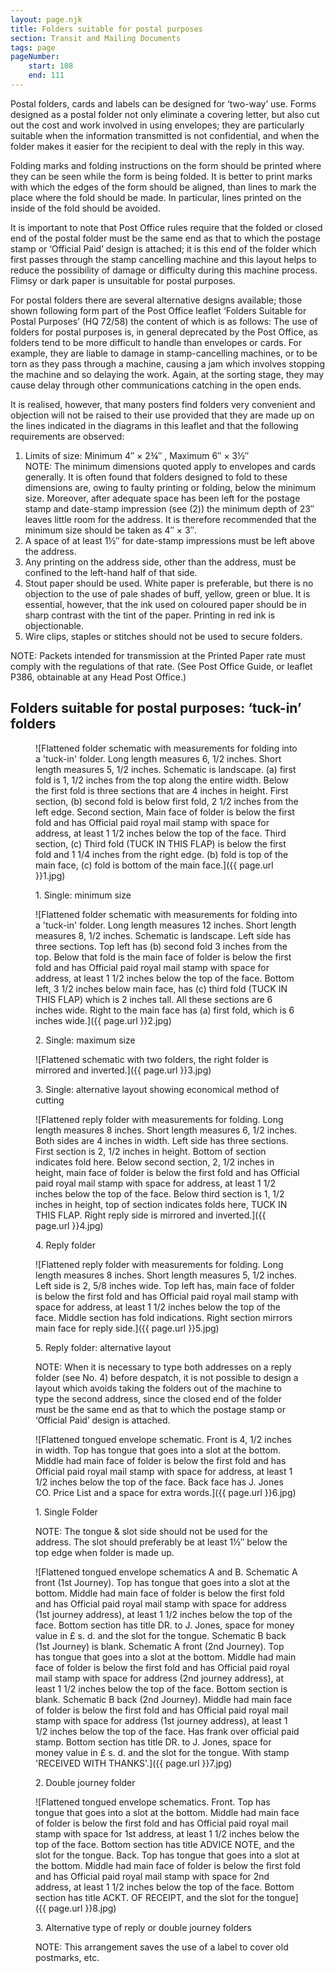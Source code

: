 ```yaml
---
layout: page.njk
title: Folders suitable for postal purposes
section: Transit and Mailing Documents
tags: page
pageNumber:
    start: 108
    end: 111
---
```


Postal folders, cards and labels can be designed for ‘two-way’ use. Forms designed as a postal folder not only eliminate a covering letter, but also cut out the cost and work involved in using envelopes; they are particularly suitable when the information transmitted is not confidential, and when the folder makes it easier for the recipient to deal with the reply in this way.

Folding marks and folding instructions on the form should be printed where they can be seen while the form is being folded. It is better to print marks with which the edges of the form should be aligned, than lines to mark the place where the fold should be made. In particular, lines printed on the inside of the fold should be avoided.

It is important to note that Post Office rules require that the folded or closed end of the postal folder must be the same end as that to which the postage stamp or ‘Official Paid’ design is attached; it is this end of the folder which first passes through the stamp cancelling machine and this layout helps to reduce the possibility of damage or difficulty during this machine process. Flimsy or dark paper is unsuitable for postal purposes.

For postal folders there are several alternative designs available; those shown following form part of the Post Office leaflet ‘Folders Suitable for Postal Purposes’ (HQ 72/58) the content of which is as follows:
The use of folders for postal purposes is, in general deprecated by the Post Office, as folders tend to be more difficult to handle than envelopes or cards. For example, they are liable to damage in stamp-cancelling machines, or to be torn as they pass through a machine, causing a jam which involves stopping the machine and so delaying the work. Again, at the sorting stage, they may cause delay through other communications catching in the open ends.

It is realised, however, that many posters find folders very convenient and objection will not be raised to their use provided that they are made up on the lines indicated in the diagrams in this leaflet and that the following requirements are observed:

1. Limits of size: Minimum 4&Prime; &times; 2&frac34;&Prime;
, Maximum 6&Prime; &times; 3&frac12;&Prime;<br/>
NOTE: The minimum dimensions quoted apply to envelopes and cards generally. It is often found that folders designed to fold to these dimensions are, owing to faulty printing or folding, below the minimum size. Moreover, after adequate space has been left for the postage stamp and date-stamp impression (see (2)) the minimum depth of 23&Prime; leaves little room for the address. It is therefore recommended that the minimum size should be taken as 4&Prime; &times; 3&Prime;.
2. A space of at least 1&frac12;&Prime; for date-stamp impressions must be left above the address.
3. Any printing on the address side, other than the address, must be confined to the left-hand half of that side.
4. Stout paper should be used. White paper is preferable, but there is no objection to the use of pale shades of buff, yellow, green or blue. It is essential, however, that the ink used on coloured paper should be in sharp contrast with the tint of the paper. Printing in red ink is objectionable.
5. Wire clips, staples or stitches should not be used to secure folders.

NOTE: Packets intended for transmission at the Printed Paper rate must comply with the regulations of that rate. (See Post Office Guide, or leaflet P386, obtainable at any Head Post Office.)

## Folders suitable for postal purposes: ‘tuck-in’ folders

<figure>

![Flattened folder schematic with measurements for folding into a 'tuck-in' folder.
Long length measures 6, 1/2 inches.
Short length measures 5, 1/2 inches.
Schematic is landscape.
(a) first fold is 1, 1/2 inches from the top along the entire width.
Below the first fold is three sections that are 4 inches in height.
First section, (b) second fold is below first fold, 2 1/2 inches from the left edge.
Second section, Main face of folder is below the first fold and has Official paid royal mail stamp with space for address, at least 1 1/2 inches below the top of the face.
Third section, (c) Third fold (TUCK IN THIS FLAP) is below the first fold and 1 1/4 inches from the right edge.
(b) fold is top of the main face, (c) fold is bottom of the main face.]({{ page.url }}1.jpg)

<figcaption>
1. Single: minimum size
</figcaption>
</figure>
<figure>

![Flattened folder schematic with measurements for folding into a 'tuck-in' folder.
Long length measures 12 inches.
Short length measures 8, 1/2 inches.
Schematic is landscape.
Left side has three sections.
Top left has (b) second fold 3 inches from the top.
Below that fold is the main face of folder is below the first fold and has Official paid royal mail stamp with space for address, at least 1 1/2 inches below the top of the face.
Bottom left, 3 1/2 inches below main face, has (c) third fold (TUCK IN THIS FLAP) which is 2 inches tall.
All these sections are 6 inches wide.
Right to the main face has (a) first fold, which is 6 inches wide.]({{ page.url }}2.jpg)

<figcaption>
2. Single: maximum size
</figcaption>
</figure>
<figure>

![Flattened schematic with two folders, the right folder is mirrored and inverted.]({{ page.url }}3.jpg)

<figcaption>
3. Single: alternative layout showing economical method of cutting
</figcaption>
</figure>
<figure>

![Flattened reply folder with measurements for folding.
Long length measures 8 inches.
Short length measures 6, 1/2 inches.
Both sides are 4 inches in width.
Left side has three sections.
First section is 2, 1/2 inches in height.
Bottom of section indicates fold here.
Below second section, 2, 1/2 inches in height, main face of folder is below the first fold and has Official paid royal mail stamp with space for address, at least 1 1/2 inches below the top of the face.
Below third section is 1, 1/2 inches in height, top of section indicates folds here, TUCK IN THIS FLAP.
Right reply side is mirrored and inverted.]({{ page.url }}4.jpg)

<figcaption>
4. Reply folder
</figcaption>
</figure>
<figure>

![Flattened reply folder with measurements for folding.
Long length measures 8 inches.
Short length measures 5, 1/2 inches.
Left side is 2, 5/8 inches wide.
Top left has, main face of folder is below the first fold and has Official paid royal mail stamp with space for address, at least 1 1/2 inches below the top of the face.
Middle section has fold indications.
Right section mirrors main face for reply side.]({{ page.url }}5.jpg)

<figcaption>
5. Reply folder: alternative layout

NOTE: When it is necessary to type both addresses on a reply folder (see No. 4) before despatch, it is not possible to design a layout which avoids taking the folders out of the machine to type the second address, since the closed end of the folder must be the same end as that to which the postage stamp or ‘Official Paid’ design is attached.
</figcaption>
</figure>
<figure>

![Flattened tongued envelope schematic.
Front is 4, 1/2 inches in width.
Top has tongue that goes into a slot at the bottom.
Middle had main face of folder is below the first fold and has Official paid royal mail stamp with space for address, at least 1 1/2 inches below the top of the face.
Back face has J. Jones CO. Price List and a space for extra words.]({{ page.url }}6.jpg)

<figcaption>
<p>
1. Single Folder
</p>
<p>
NOTE: The tongue & slot side should not be used for the address. The slot should preferably be at least 1&frac12;&Prime; below the top edge when folder is made up.
</p>
</figcaption>
</figure>
<figure>

![Flattened tongued envelope schematics A and B.
Schematic A front (1st Journey).
Top has tongue that goes into a slot at the bottom.
Middle had main face of folder is below the first fold and has Official paid royal mail stamp with space for address (1st journey address), at least 1 1/2 inches below the top of the face.
Bottom section has title DR. to J. Jones, space for money value in £ s. d. and the slot for the tongue.
Schematic B back (1st Journey) is blank.
Schematic A front (2nd Journey).
Top has tongue that goes into a slot at the bottom.
Middle had main face of folder is below the first fold and has Official paid royal mail stamp with space for address (2nd journey address), at least 1 1/2 inches below the top of the face.
Bottom section is blank.
Schematic B back (2nd Journey).
Middle had main face of folder is below the first fold and has Official paid royal mail stamp with space for address (1st journey address), at least 1 1/2 inches below the top of the face. Has frank over official paid stamp.
Bottom section has title DR. to J. Jones, space for money value in £ s. d. and the slot for the tongue. With stamp 'RECEIVED WITH THANKS'.]({{ page.url }}7.jpg)

<figcaption>
2. Double journey folder
</figcaption>
</figure>
<figure>

![Flattened tongued envelope schematics.
Front.
Top has tongue that goes into a slot at the bottom.
Middle had main face of folder is below the first fold and has Official paid royal mail stamp with space for 1st address, at least 1 1/2 inches below the top of the face.
Bottom section has title ADVICE NOTE, and the slot for the tongue.
Back.
Top has tongue that goes into a slot at the bottom.
Middle had main face of folder is below the first fold and has Official paid royal mail stamp with space for 2nd address, at least 1 1/2 inches below the top of the face.
Bottom section has title ACKT. OF RECEIPT, and the slot for the tongue]({{ page.url }}8.jpg)

<figcaption>
3. Alternative type of reply or double journey folders

NOTE: This arrangement saves the use of a label to cover old postmarks, etc.
</figcaption>
</figure>
